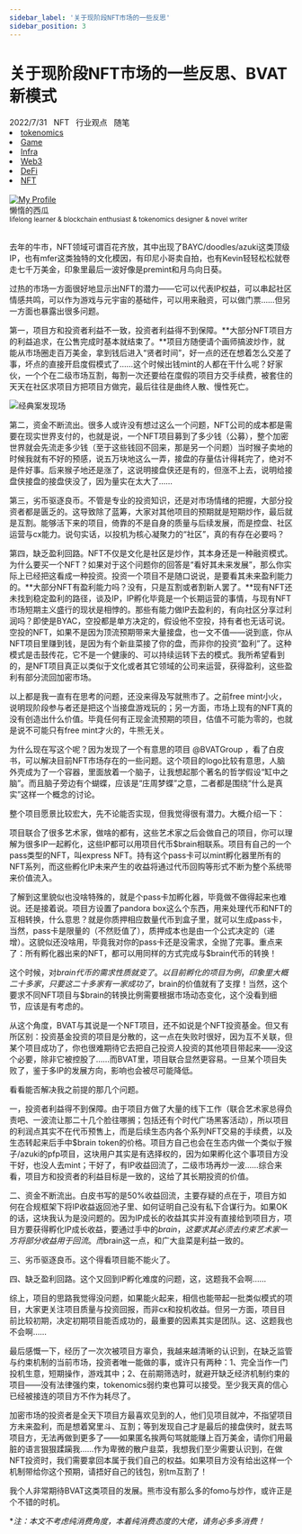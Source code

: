 ```yaml
---
sidebar_label: '关于现阶段NFT市场的一些反思'
sidebar_position: 3
---
```


# 关于现阶段NFT市场的一些反思、BVAT新模式

<nav class="navbar">
  <div class="navbar__inner">
    <div class="navbar__items">
      <span class="badge badge--info">2022/7/31</span>&nbsp;&nbsp;
      <span class="badge badge--primary">NFT</span>&nbsp;&nbsp;
      <span class="badge badge--secondary">行业观点</span>&nbsp;&nbsp;
      <span class="badge badge--secondary">随笔</span>
    </div>
    <div class="navbar__items navbar__items--right">
      <li class="pills__item"><a href="/docs/Blockchain/Jokenomics/002">tokenomics</a></li>
      <li class="pills__item"><a href="/docs/Blockchain/Game/005">Game</a></li>
      <li class="pills__item"><a href="/docs/Blockchain/Infra/002">Infra</a></li>
      <li class="pills__item"><a href="/docs/Blockchain/Web3/005">Web3</a></li>
      <li class="pills__item"><a href="/docs/Blockchain/DeFi/010">DeFi</a></li>
      <li class="pills__item pills__item--active"><a href="/docs/Blockchain/NFT/003">NFT</a></li>
    </div>
  </div>
</nav><br />

<div class="avatar">
  <a
    class="avatar__photo-link avatar__photo avatar__photo--lg"
    href="https://twitter.com/jokenomicser">
    <img
      alt="My Profile"
      src="https://avatars.githubusercontent.com/u/47141170" />
  </a>
  <div class="avatar__intro">
    <div class="avatar__name">懒惰的西瓜</div>
    <small class="avatar__subtitle">
      lifelong learner & blockchain enthusiast & tokenomics designer & novel writer
    </small>
  </div>
</div><br />

去年的牛市，NFT领域可谓百花齐放，其中出现了BAYC/doodles/azuki这类顶级IP，也有mfer这类独特的文化模因，有印尼小哥卖自拍，也有Kevin轻轻松松就卷走七千万美金，印象里最后一波好像是premint和月鸟向日葵。

过热的市场一方面很好地显示出NFT的潜力——它可以代表IP权益，可以串起社区情感共鸣，可以作为游戏与元宇宙的基础件，可以用来融资，可以做门票……但另一方面也暴露出很多问题。

第一，项目方和投资者利益不一致，投资者利益得不到保障。**大部分NFT项目方的利益追求，在公售完成时基本就结束了。**项目方随便请个画师搞波炒作，就能从市场圈走百万美金，拿到钱后进入“贤者时间”，好一点的还在想着怎么交差了事，坏点的直接开启度假模式了……这个时候出钱mint的人都在干什么呢？好家伙，一个个在二级市场互割，每割一次还要给在度假的项目方交手续费，被套住的天天在社区求项目方把项目方做完，最后往往是曲终人散、慢性死亡。

![经典案发现场](/img/NFT/4_1.png)

第二，资金不断流出。很多人或许没有想过这么一个问题，NFT公司的成本都是需要在现实世界支付的，也就是说，一个NFT项目募到了多少钱（公募），整个加密世界就会先流走多少钱（至于这些钱回不回来，那是另一个问题）当时猴子卖地的时候我就有不好的预感，说五万块地这么一弄，接盘的存量估计得耗完了，绝对不是件好事。后来猴子地还是涨了，这说明接盘侠还是有的，但涨不上去，说明给接盘侠接盘的接盘侠没了，因为量实在太大了……

第三，劣币驱逐良币。不管是专业的投资知识，还是对市场情绪的把握，大部分投资者都是匮乏的。这导致除了蓝筹，大家对其他项目的预期就是短期炒作，最后就是互割。能够活下来的项目，倚靠的不是自身的质量与后续发展，而是控盘、社区运营与cx能力。说句实话，以投机为核心凝聚力的“社区”，真的有存在必要吗？

第四，缺乏盈利回路。NFT不仅是文化是社区是炒作，其本身还是一种融资模式。为什么要买一个NFT？如果对于这个问题你的回答是“看好其未来发展”，那么你实际上已经把这看成一种投资。投资一个项目不是随口说说，是要看其未来盈利能力的。**大部分NFT有盈利能力吗？没有，只是互割或者割新人罢了。**现有NFT还未找到稳定盈利的路径，谈及IP，IP孵化毕竟是一个长期运营的事情，与现有NFT市场短期主义盛行的现状是相悖的。那些有能力做IP去盈利的，有向社区分享过利润吗？即使是BYAC，空投都是单方决定的，假设他不空投，持有者也无话可说。空投的NFT，如果不是因为顶流预期带来大量接盘，也一文不值——说到底，你从NFT项目里赚到钱，是因为有个新韭菜接了你的盘，而非你的投资“盈利”了。这种模式是击鼓传花，它不是一个健康的、可以持续运转下去的模式。我所希望看到的，是NFT项目真正以类似于文化或者其它领域的公司来运营，获得盈利，这些盈利有部分流回加密市场。

以上都是我一直有在思考的问题，还没来得及写就熊市了。之前free mint小火，说明现阶段参与者还是把这个当接盘游戏玩的；另一方面，市场上现有的NFT真的没有创造出什么价值。毕竟任何有正现金流预期的项目，估值不可能为零的，也就是说不可能只有free mint才火的，牛熊无关。

为什么现在写这个呢？因为发现了一个有意思的项目 @BVATGroup ，看了白皮书，可以解决目前NFT市场存在的一些问题。这个项目的logo比较有意思，人脑外壳成为了一个容器，里面放着一个脑子，让我想起那个著名的哲学假设“缸中之脑”。而且脑子旁边有个蝴蝶，应该是“庄周梦蝶”之意，二者都是围绕“什么是真实”这样一个概念的讨论。

整个项目愿景比较宏大，先不论能否实现，但我觉得很有潜力。大概介绍一下：

项目联合了很多艺术家，做啥的都有，这些艺术家之后会做自己的项目，你可以理解为很多IP一起孵化，这些IP都可以用项目代币$brain相联系。项目有自己的一个pass类型的NFT，叫express NFT。持有这个pass卡可以mint孵化器里所有的NFT系列，而这些孵化IP未来产生的收益将通过代币回购等形式不断为整个系统带来价值流入。

了解到这里貌似也没啥特殊的，就是个pass卡加孵化器，毕竟做不做得起来也难说。还是接着说。项目方设置了pandora box这么个东西，用来处理代币和NFT的互相转换，什么意思？就是你质押相应数量代币到盒子里，就可以生成pass卡，当然，pass卡是限量的（不然贬值了），质押成本也是由一个公式决定的（递增）。这貌似还没啥用，毕竟我对你的pass卡还是没需求，全抛了完事。重点来了：所有孵化器出来的NFT，都可以用同样的方式完成与$brain代币的转换！

这个时候，对$brain代币的需求性质就变了。以目前孵化的项目为例，印象里大概二十多家，只要这二十多家有一家成功了，$brain的价值就有了支撑！当然，这个要求不同NFT项目与$brain的转换比例需要根据市场动态变化，这个没看到细节，应该是有考虑的。

从这个角度，BVAT与其说是一个NFT项目，还不如说是个NFT投资基金。但又有所区别：投资基金投资的项目是分散的，这一点在失败时很好，因为互不关联，但某个项目成功了，你也很难期待它去把自己投资人投资的其他项目带起来——没这个必要，除非它被控股了……而BVAT里，项目联合显然更容易。一旦某个项目失败了，鉴于多IP的发展方向，影响也会被尽可能降低。

看看能否解决我之前提的那几个问题。

一，投资者利益得不到保障。由于项目方做了大量的线下工作（联合艺术家总得负责吧、一波流让那二十几个脸往哪搁；包括还有个时代广场黑客活动），所以项目的利润点其实不在代币预售上，而是后续生态内各个系列NFT交易的手续费，以及生态转起来后手中$brain token的价格。项目方自己也会在生态内做一个类似于猴子/azuki的pfp项目，这块用户其实是有选择权的，因为如果孵化这个事项目方没干好，也没人去mint；干好了，有IP收益回流了，二级市场再炒一波……综合来看，项目方和投资者的利益目标是一致的，这给了其长期投资的价值。

二、资金不断流出。白皮书写的是50%收益回流，主要存疑的点在于，项目方如何在合规框架下将IP收益返回池子里、如何证明自己没有私下合谋行为。如果OK的话，这块我认为是没问题的。因为IP成长的收益其实并没有直接给到项目方，项目方要获得孵化IP成长收益，要通过手中的$brain，这要求其必须去约束艺术家一方将部分收益用于回流。而$brain这一点，和广大韭菜是利益一致的。

三、劣币驱逐良币。这个得看项目能不能火了。

四、缺乏盈利回路。这个又回到IP孵化难度的问题，这，这题我不会啊……

综上，项目的思路我觉得没问题，如果能火起来，相信也能带起一批类似模式的项目，大家更关注项目质量与投资回报，而非cx和投机收益。但另一方面，项目目前比较初期，决定初期项目能否成功的，最重要的因素其实是团队。这、这题我也不会啊……

最后感慨一下，经历了一次次被项目方辜负，我越来越清晰的认识到，在缺乏监管与约束机制的当前市场，投资者唯一能做的事，或许只有两种：1、完全当作一门投机生意，短期操作，游戏其中；2、在前期筛选时，就避开缺乏经济机制约束的项目——没有法律强约束，tokenomics弱约束也算可以接受。至少我天真的信心已经被接连的项目方不作为耗尽了。

加密市场的投资者是全天下项目方最喜欢见到的人，他们见项目就冲，不指望项目方未来盈利，而是想着窝里斗、互割；等到发现自己才是最后的接盘侠时，就去骂项目方，无法再做到更多了——如果匿名挨两句骂就能赚上百万美金，请你们用最脏的语言狠狠蹂躏我……作为卑微的散户韭菜，我想我们至少需要认识到，在做NFT投资时，我们需要拿回本属于我们自己的权益。如果项目方没有给出这样一个机制带给你这个预期，请捂好自己的钱包，别tm互割了！

我个人非常期待BVAT这类项目的发展。熊市没有那么多的fomo与炒作，或许正是个不错的时机。

**注：本文不考虑纯消费角度，本着纯消费态度的大佬，请务必多多消费！*
